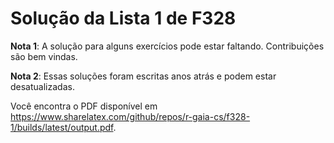 # Solução da Lista 1 de F328

**Nota 1**: A solução para alguns exercícios pode estar faltando. Contribuições
são bem vindas.

**Nota 2**: Essas soluções foram escritas anos atrás e podem estar
desatualizadas.

Você encontra o PDF disponível em
https://www.sharelatex.com/github/repos/r-gaia-cs/f328-1/builds/latest/output.pdf.
